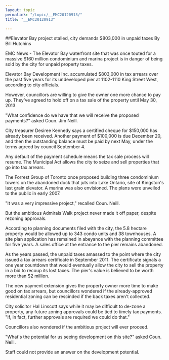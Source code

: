 ```yaml
---
layout: topic
permalink: "/topic/__EMC20120913/"
title: "__EMC20120913"

---
```


##Elevator Bay project stalled, city demands $803,000 in unpaid taxes
By Bill Hutchins


<div class="column2">

EMC News - The Elevator Bay waterfront site that was once touted for a massive $160 million condominium and marina project is in danger of being sold by the city for unpaid property taxes.

Elevator Bay Development Inc. accumulated $803,000 in tax arrears over the past five years for its undeveloped pier at 1102-1110 King Street West, according to city officials.

However, councillors are willing to give the owner one more chance to pay up. They've agreed to hold off on a tax sale of the property until May 30, 2013.

"What confidence do we have that we will receive the proposed payments?" asked Coun. Jim Neill.

City treasurer Desiree Kennedy says a certified cheque for $150,000 has already been received. Another payment of $100,000 is due December 20, and then the outstanding balance must be paid by next May, under the terms agreed by council September 4.

Any default of the payment schedule means the tax sale process will resume. The Municipal Act allows the city to seize and sell properties that go into tax arrears.

The Forrest Group of Toronto once proposed building three condominium towers on the abandoned dock that juts into Lake Ontario, site of Kingston's last grain elevator. A marina was also envisioned. The plans were unveiled to the public in early 2007.

"It was a very impressive project," recalled Coun. Neill.

But the ambitious Admirals Walk project never made it off paper, despite rezoning approvals.

According to planning documents filed with the city, the 5.8 hectare property would be allowed up to 343 condo units and 38 townhouses. A site plan application has remained in abeyance with the planning committee for five years. A sales office at the entrance to the pier remains abandoned.

As the years passed, the unpaid taxes amassed to the point where the city issued a tax arrears certificate in September 2011. The certificate signals a one year countdown that would eventually allow the city to sell the property in a bid to recoup its lost taxes. The pier's value is believed to be worth more than $2 million.

The new payment extension gives the property owner more time to make good on tax arrears, but councillors wondered if the already-approved residential zoning can be rescinded if the back taxes aren't collected.

City solicitor Hal Linscott says while it may be difficult to de-zone a property, any future zoning approvals could be tied to timely tax payments. "If, in fact, further approvals are required we could do that."

Councillors also wondered if the ambitious project will ever proceed.

"What's the potential for us seeing development on this site?" asked Coun. Neill.

Staff could not provide an answer on the development potential.
</div>
